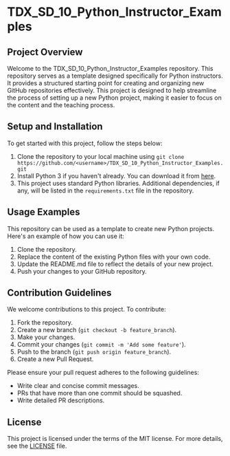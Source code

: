 # TDX_SD_10_Python_Instructor_Examples

## Project Overview

Welcome to the TDX_SD_10_Python_Instructor_Examples repository. This repository serves as a template designed specifically for Python instructors. It provides a structured starting point for creating and organizing new GitHub repositories effectively. This project is designed to help streamline the process of setting up a new Python project, making it easier to focus on the content and the teaching process.

## Setup and Installation

To get started with this project, follow the steps below:

1. Clone the repository to your local machine using `git clone https://github.com/<username>/TDX_SD_10_Python_Instructor_Examples.git`
2. Install Python 3 if you haven't already. You can download it from [here](https://www.python.org/downloads/).
3. This project uses standard Python libraries. Additional dependencies, if any, will be listed in the `requirements.txt` file in the repository.

## Usage Examples

This repository can be used as a template to create new Python projects. Here's an example of how you can use it:

1. Clone the repository.
2. Replace the content of the existing Python files with your own code.
3. Update the README.md file to reflect the details of your new project.
4. Push your changes to your GitHub repository.

## Contribution Guidelines

We welcome contributions to this project. To contribute:

1. Fork the repository.
2. Create a new branch (`git checkout -b feature_branch`).
3. Make your changes.
4. Commit your changes (`git commit -m 'Add some feature'`).
5. Push to the branch (`git push origin feature_branch`).
6. Create a new Pull Request.

Please ensure your pull request adheres to the following guidelines:

- Write clear and concise commit messages.
- PRs that have more than one commit should be squashed.
- Write detailed PR descriptions.

## License

This project is licensed under the terms of the MIT license. For more details, see the [LICENSE](LICENSE) file.